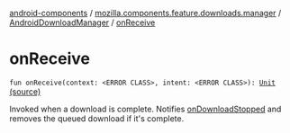 [android-components](../../index.md) / [mozilla.components.feature.downloads.manager](../index.md) / [AndroidDownloadManager](index.md) / [onReceive](./on-receive.md)

# onReceive

`fun onReceive(context: <ERROR CLASS>, intent: <ERROR CLASS>): `[`Unit`](https://kotlinlang.org/api/latest/jvm/stdlib/kotlin/-unit/index.html) [(source)](https://github.com/mozilla-mobile/android-components/blob/master/components/feature/downloads/src/main/java/mozilla/components/feature/downloads/manager/AndroidDownloadManager.kt#L107)

Invoked when a download is complete. Notifies [onDownloadStopped](../on-download-stopped.md) and removes the queued
download if it's complete.

